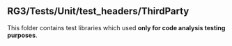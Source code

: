 RG3/Tests/Unit/test_headers/ThirdParty
---------------------------------------

This folder contains test libraries which used **only for code analysis testing purposes**.